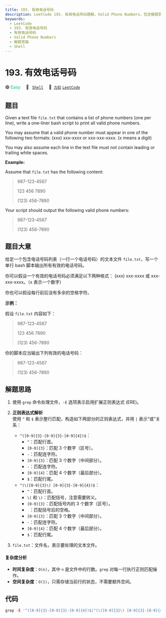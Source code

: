 ```yaml
---
title: 193. 有效电话号码
description: LeetCode 193. 有效电话号码题解，Valid Phone Numbers，包含解题思路、复杂度分析以及完整的 JavaScript 代码实现。
keywords:
  - LeetCode
  - 193. 有效电话号码
  - 有效电话号码
  - Valid Phone Numbers
  - 解题思路
  - Shell
---
```


# 193. 有效电话号码

🟢 <font color=#15bd66>Easy</font>&emsp; 🔖&ensp; [`Shell`](/tag/shell.md)&emsp; 🔗&ensp;[`力扣`](https://leetcode.cn/problems/valid-phone-numbers) [`LeetCode`](https://leetcode.com/problems/valid-phone-numbers)

## 题目

Given a text file `file.txt` that contains a list of phone numbers (one per
line), write a one-liner bash script to print all valid phone numbers.

You may assume that a valid phone number must appear in one of the following
two formats: (xxx) xxx-xxxx or xxx-xxx-xxxx. (x means a digit)

You may also assume each line in the text file must not contain leading or
trailing white spaces.

**Example:**

Assume that `file.txt` has the following content:

> 987-123-4567
>
> 123 456 7890
>
> (123) 456-7890

Your script should output the following valid phone numbers:

> 987-123-4567
>
> (123) 456-7890

## 题目大意

给定一个包含电话号码列表（一行一个电话号码）的文本文件 `file.txt`，写一个单行 bash 脚本输出所有有效的电话号码。

你可以假设一个有效的电话号码必须满足以下两种格式： (xxx) xxx-xxxx 或 xxx-xxx-xxxx。（x 表示一个数字）

你也可以假设每行前后没有多余的空格字符。

**示例：**

假设 `file.txt` 内容如下：

> 987-123-4567
>
> 123 456 7890
>
> (123) 456-7890

你的脚本应当输出下列有效的电话号码：

> 987-123-4567
>
> (123) 456-7890

## 解题思路

1. 使用 `grep` 命令处理文件，`-E` 选项表示启用扩展正则表达式 (ERE)。

2. **正则表达式解析**  
   使用 `^` 和 `$` 表示整行匹配，构造如下两部分的正则表达式，并用 `|` 表示“或”关系：

   - `^([0-9]{3}-[0-9]{3}-[0-9]{4})$`：
     - `^`：匹配行首。
     - `[0-9]{3}`：匹配 3 个数字（区号）。
     - `-`：匹配连字符。
     - `[0-9]{3}`：匹配 3 个数字（中间部分）。
     - `-`：匹配连字符。
     - `[0-9]{4}`：匹配 4 个数字（最后部分）。
     - `$`：匹配行尾。
   - `^(\([0-9]{3}\) [0-9]{3}-[0-9]{4})$`：
     - `^`：匹配行首。
     - `\(` 和 `\)`：匹配括号，注意需要转义。
     - `[0-9]{3}`：匹配括号内的 3 个数字（区号）。
     - ` `：匹配括号后的空格。
     - `[0-9]{3}`：匹配 3 个数字（中间部分）。
     - `-`：匹配连字符。
     - `[0-9]{4}`：匹配 4 个数字（最后部分）。
     - `$`：匹配行尾。

3. `file.txt`：文件名，表示要处理的文本文件。

#### 复杂度分析

- **时间复杂度**：`O(n)`，其中 `n` 是文件中的行数。`grep` 对每一行执行正则匹配操作。
- **空间复杂度**：`O(1)`，只需存储当前行的状态，不需要额外空间。

## 代码

```javascript
grep -E '^([0-9]{3}-[0-9]{3}-[0-9]{4})$|^(\([0-9]{3}\) [0-9]{3}-[0-9]{4})$' file.txt
```
